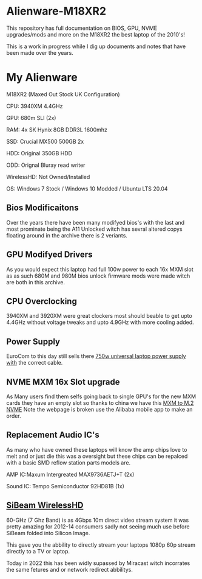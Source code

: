 # Alienware-M18XR2
This repository has full documentation on BIOS, GPU, NVME upgrades/mods and more on the M18XR2 the best laptop of the 2010's!

This is a work in progress while I dig up documents and notes that have been made over the years.


# My Alienware

M18XR2 (Maxed Out Stock UK Configuration)

CPU: 3940XM 4.4GHz

GPU: 680m SLI (2x)

RAM: 4x SK Hynix 8GB DDR3L 1600mhz

SSD: Crucial MX500 500GB 2x

HDD: Original 350GB HDD

ODD: Orignal Bluray read writer

WirelessHD: Not Owned/Installed

OS: Windows 7 Stock / Windows 10 Modded / Ubuntu LTS 20.04

## Bios Modificaitons

Over the years there have been many modifyed bios's with the last and most prominate being the A11 Unlocked witch has sevral altered copys floating around in the archive there is 2 veriants.

## GPU Modifyed Drivers

As you would expect this laptop had full 100w power to each 16x MXM slot as as such 680M and 980M bios unlock firmware mods were made witch are both in this archive.

## CPU Overclocking
3940XM and 3920XM were great clockers most should beable to get upto 4.4GHz without voltage tweaks and upto 4.9GHz with more cooling added.

## Power Supply

EuroCom to this day still sells there [750w universal laptop power supply with](https://eurocom.com/ec/configure(2,404,0)ec) the correct cable.

## NVME MXM 16x Slot upgrade

As Many users find them selfs going back to single GPU's for the new MXM cards they have an empty slot so thanks to china we have this [MXM to M.2 NVME](https://m.alibaba.com/product/1600069323445/The-Adapter-New-original-MXM-to.html) Note the webpage is broken use the Alibaba mobile app to make an order.

## Replacement Audio IC's

As many who have owned these laptops will know the amp chips love to melt and or just die this was a oversight but these chips can be repalced with a basic SMD reflow station parts models are.

AMP IC:Maxum Intergreated MAX9736AETJ+T (2x)

Sound IC: Tempo Semiconductor 92HD81B   (1x)

## [SiBeam WirelessHD](https://en.wikipedia.org/wiki/WirelessHD)

60-GHz (7 Ghz Band) is as 4Gbps 10m direct video stream system it was pretty amazing for 2012-14 consumers sadly not seeing much use before SiBeam folded into Silicon Image.

This gave you the abbility to directly stream your laptops 1080p 60p stream directly to a TV or laptop.

Today in 2022 this has been widly supassed by Miracast witch incorrates the same fetures and or network redirect abbilitys.
